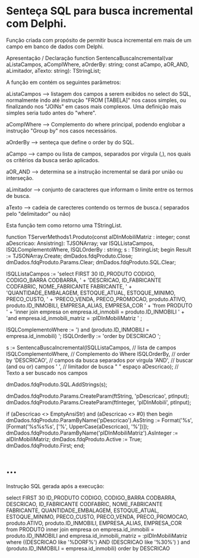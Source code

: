 # Senteça SQL para busca incremental com Delphi.
Função criada com propósito de permitir busca incremental em mais de um campo em banco de dados com Delphi.

Apresentação / Declaração 
function SentencaBuscaIncremental(var aListaCampos, aComplWhere,
  aOrderBy: string; const aCampo, aOR_AND, aLimitador,
  aTexto: string): TStringList;


A função em contém os seguintes parâmetros:


aListaCampos --> listagem dos campos a serem exibidos no select do SQL, normalmente indo até instrução "FROM [TABELA]" nos casos simples, ou finalizando nos "JOINs" em casos mais complexos. Uma definição mais simples seria tudo antes do "where".

aComplWhere --> Complemento do where principal, podendo englobar a instrução "Group by" nos casos necessários.

aOrderBy --> senteça que define o order by do SQL.

aCampo --> campo ou lista de campos, separados por vírgula (,), nos quais os critérios da busca serão aplicados.

aOR_AND --> determina se a instrução incremental se dará por união ou interseção.

aLimitador --> conjunto de caracteres que informam o limite entre os termos de busca.

aTexto --> cadeia de carecteres contendo os termos de busca.( separados pelo "delimitador" ou não)

Esta função tem como retorno uma TStringList.





function TServerMethods1.Produto(const aIDInMobiliMatriz : integer;
  const aDescricao: Ansistring): TJSONArray;
var
   lSQLListaCampos, lSQLComplementoWhere, lSQLOrderBy  : string;
  s : TStringList;
begin
  Result := TJSONArray.Create;
  dmDados.fdqProduto.Close;
  dmDados.fdqProduto.Params.Clear;
  dmDados.fdqProduto.SQL.Clear;

  lSQLListaCampos := 'select FIRST 30 ID_PRODUTO CODIGO, CODIGO_BARRA CODBARRA, ' +
        'DESCRICAO, ID_FABRICANTE CODFABRIC, NOME_FABRICANTE FABRICANTE, ' +
        'QUANTIDADE_EMBALAGEM, ESTOQUE_ATUAL, ESTOQUE_MINIMO, PRECO_CUSTO, ' +
        'PRECO_VENDA, PRECO_PROMOCAO,  produto.ATIVO, produto.ID_INMOBILI, EMPRESA_ALIAS, EMPRESA_COR ' +
        'from PRODUTO ' +
        'inner join empresa on empresa.id_inmobili = produto.ID_INMOBILI ' +
        'and empresa.id_inmobili_matriz =  :pIDInMobiliMatriz ' ;

  lSQLComplementoWhere := ') and (produto.ID_INMOBILI = empresa.id_inmobili) ';
  lSQLOrderBy := 'order by DESCRICAO ';

  s := SentencaBuscaIncremental(lSQLListaCampos,    // lista de campos
      lSQLComplementoWhere,                                               // Complemento do Where
      lSQLOrderBy,                                                        //  order by
      'DESCRICAO',                                                        // campos da busca separados por virgula
      'AND',                                                              // buscar (and ou or) campos
      ' ',                                                                // limitador de busca " " espaço
      aDescricao);                                                        // Texto a ser buscado nos campos

  dmDados.fdqProduto.SQL.AddStrings(s);

  dmDados.fdqProduto.Params.CreateParam(ftString, 'pDescricao', ptInput);
  dmDados.fdqProduto.Params.CreateParam(ftInteger, 'pIDInMobili', ptInput);

  if (aDescricao <> EmptyAnsiStr) and (aDescricao <> #0) then
    begin
      dmDados.fdqProduto.ParamByName('pDescricao').AsString := Format('%s', [Format('%s%s%s', ['%', UpperCase(aDescricao), '%'])]);
      dmDados.fdqProduto.ParamByName('pIDInMobiliMatriz').AsInteger := aIDInMobiliMatriz;
      dmDados.fdqProduto.Active := True;
      dmDados.fdqProduto.First;
	end;

...
======

Instrução SQL gerada após a execução:

select FIRST 30 ID_PRODUTO CODIGO, CODIGO_BARRA CODBARRA, DESCRICAO, ID_FABRICANTE CODFABRIC, NOME_FABRICANTE FABRICANTE, QUANTIDADE_EMBALAGEM, ESTOQUE_ATUAL, ESTOQUE_MINIMO, PRECO_CUSTO, PRECO_VENDA, PRECO_PROMOCAO,  produto.ATIVO, produto.ID_INMOBILI, EMPRESA_ALIAS, EMPRESA_COR from PRODUTO inner join empresa on empresa.id_inmobili = produto.ID_INMOBILI and empresa.id_inmobili_matriz =  :pIDInMobiliMatriz 
where ((DESCRICAO like '%DORF%') 
 AND (DESCRICAO like '%30%')
) and (produto.ID_INMOBILI = empresa.id_inmobili) 
order by DESCRICAO 

